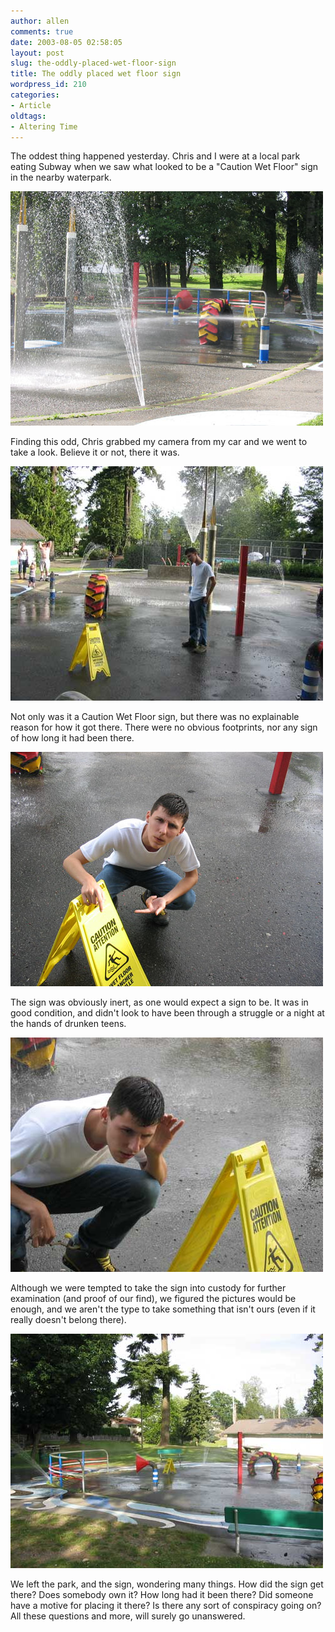 ```yaml
---
author: allen
comments: true
date: 2003-08-05 02:58:05
layout: post
slug: the-oddly-placed-wet-floor-sign
title: The oddly placed wet floor sign
wordpress_id: 210
categories:
- Article
oldtags:
- Altering Time
---
```


The oddest thing happened yesterday. Chris and I were at a local park eating Subway when we saw what looked to be a "Caution Wet Floor" sign in the nearby waterpark.

![The waterpark at Parkside](/images/wetfloor/firstsight.jpg)

Finding this odd, Chris grabbed my camera from my car and we went to take a look. Believe it or not, there it was.

![Very odd.](/images/wetfloor/odd.jpg)

Not only was it a Caution Wet Floor sign, but there was no explainable reason for how it got there. There were no obvious footprints, nor any sign of how long it had been there.

![Can you believe this?](/images/wetfloor/lookat.jpg)

The sign was obviously inert, as one would expect a sign to be. It was in good condition, and didn't look to have been through a struggle or a night at the hands of drunken teens.

![How illogical.](/images/wetfloor/listen.jpg)

Although we were tempted to take the sign into custody for further examination (and proof of our find), we figured the pictures would be enough, and we aren't the type to take something that isn't ours (even if it really doesn't belong there).

![I guess we'll let it be...](/images/wetfloor/distance.jpg)

We left the park, and the sign, wondering many things. How did the sign get there? Does somebody own it? How long had it been there? Did someone have a motive for placing it there? Is there any sort of conspiracy going on? All these questions and more, will surely go unanswered.
